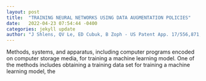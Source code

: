 ```yaml
---
layout: post
title:  "TRAINING NEURAL NETWORKS USING DATA AUGMENTATION POLICIES"
date:   2022-04-23 07:54:44 -0400
categories: jekyll update
author: "J Shlens, QV Le, ED Cubuk, B Zoph - US Patent App. 17/556,871, 2022"
---
```

Methods, systems, and apparatus, including computer programs encoded on computer storage media, for training a machine learning model. One of the methods includes obtaining a training data set for training a machine learning model, the